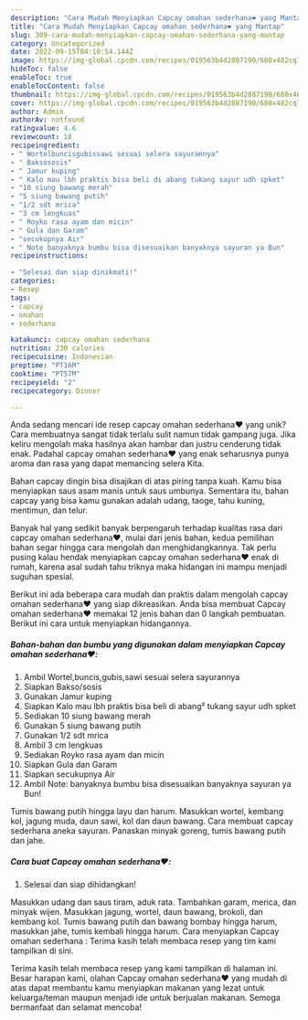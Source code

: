 ```yaml
---
description: "Cara Mudah Menyiapkan Capcay omahan sederhana❤️ yang Mantap"
title: "Cara Mudah Menyiapkan Capcay omahan sederhana❤️ yang Mantap"
slug: 309-cara-mudah-menyiapkan-capcay-omahan-sederhana-yang-mantap
category: Uncategorized
date: 2022-09-15T04:10:54.144Z
image: https://img-global.cpcdn.com/recipes/019563b4d2887190/680x482cq70/capcay-omahan-sederhana-foto-resep-utama.jpg
hideToc: false
enableToc: true
enableTocContent: false
thumbnail: https://img-global.cpcdn.com/recipes/019563b4d2887190/680x482cq70/capcay-omahan-sederhana-foto-resep-utama.jpg
cover: https://img-global.cpcdn.com/recipes/019563b4d2887190/680x482cq70/capcay-omahan-sederhana-foto-resep-utama.jpg
author: Admin
authorAv: notfound
ratingvalue: 4.6
reviewcount: 18
recipeingredient:
- " Wortelbuncisgubissawi sesuai selera sayurannya"
- " Baksososis"
- " Jamur kuping"
- " Kalo mau lbh praktis bisa beli di abang tukang sayur udh spket"
- "10 siung bawang merah"
- "5 siung bawang putih"
- "1/2 sdt mrica"
- "3 cm lengkuas"
- " Royko rasa ayam dan micin"
- " Gula dan Garam"
- "secukupnya Air"
- " Note banyaknya bumbu bisa disesuaikan banyaknya sayuran ya Bun"
recipeinstructions:

- "Selesai dan siap dinikmati!"
categories:
- Resep
tags:
- capcay
- omahan
- sederhana

katakunci: capcay omahan sederhana 
nutrition: 230 calories
recipecuisine: Indonesian
preptime: "PT16M"
cooktime: "PT57M"
recipeyield: "2"
recipecategory: Dinner

---
```





Anda sedang mencari ide resep capcay omahan sederhana❤️ yang unik? Cara membuatnya sangat tidak terlalu sulit namun tidak gampang juga. Jika keliru mengolah maka hasilnya akan hambar dan justru cenderung tidak enak. Padahal capcay omahan sederhana❤️ yang enak seharusnya punya aroma dan rasa yang dapat memancing selera Kita.





Bahan capcay dingin bisa disajikan di atas piring tanpa kuah. Kamu bisa menyiapkan saus asam manis untuk saus umbunya. Sementara itu, bahan capcay yang bisa kamu gunakan adalah udang, taoge, tahu kuning, mentimun, dan telur.

Banyak hal yang sedikit banyak berpengaruh terhadap kualitas rasa dari capcay omahan sederhana❤️, mulai dari jenis bahan, kedua pemilihan bahan segar hingga cara mengolah dan menghidangkannya. Tak perlu pusing kalau hendak menyiapkan capcay omahan sederhana❤️ enak di rumah, karena asal sudah tahu triknya maka hidangan ini mampu menjadi suguhan spesial.






Berikut ini ada beberapa cara mudah dan praktis dalam mengolah capcay omahan sederhana❤️ yang siap dikreasikan. Anda bisa membuat Capcay omahan sederhana❤️ memakai 12 jenis bahan dan 0 langkah pembuatan. Berikut ini cara untuk menyiapkan hidangannya.

<!--inarticleads1-->

##### Bahan-bahan dan bumbu yang digunakan dalam menyiapkan Capcay omahan sederhana❤️:

1. Ambil  Wortel,buncis,gubis,sawi sesuai selera sayurannya
1. Siapkan  Bakso/sosis
1. Gunakan  Jamur kuping
1. Siapkan  Kalo mau lbh praktis bisa beli di abang² tukang sayur udh spket
1. Sediakan 10 siung bawang merah
1. Gunakan 5 siung bawang putih
1. Gunakan 1/2 sdt mrica
1. Ambil 3 cm lengkuas
1. Sediakan  Royko rasa ayam dan micin
1. Siapkan  Gula dan Garam
1. Siapkan secukupnya Air
1. Ambil  Note: banyaknya bumbu bisa disesuaikan banyaknya sayuran ya Bun!


Tumis bawang putih hingga layu dan harum. Masukkan wortel, kembang kol, jagung muda, daun sawi, kol dan daun bawang. Cara membuat capcay sederhana aneka sayuran. Panaskan minyak goreng, tumis bawang putih dan jahe. 

<!--inarticleads2-->

##### Cara buat Capcay omahan sederhana❤️:


1. Selesai dan siap dihidangkan!

Masukkan udang dan saus tiram, aduk rata. Tambahkan garam, merica, dan minyak wijen. Masukkan jagung, wortel, daun bawang, brokoli, dan kembang kol. Tumis bawang putih dan bawang bombay hingga harum, masukkan jahe, tumis kembali hingga harum. Cara menyiapkan Capcay omahan sederhana ️: Terima kasih telah membaca resep yang tim kami tampilkan di sini. 

Terima kasih telah membaca resep yang kami tampilkan di halaman ini. Besar harapan kami, olahan Capcay omahan sederhana❤️ yang mudah di atas dapat membantu kamu menyiapkan makanan yang lezat untuk keluarga/teman maupun menjadi ide untuk berjualan makanan. Semoga bermanfaat dan selamat mencoba!

